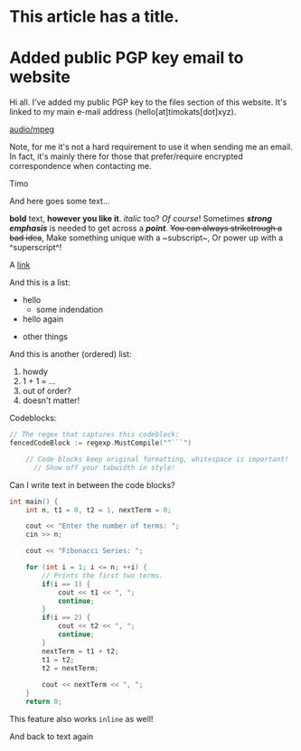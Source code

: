 # This article has a title.


# Added public PGP key email to website

Hi all. I've added my public PGP key to the files section of this website. It's linked to my main e-mail address (hello[at]timokats[dot]xyz).  

[audio/mpeg](https://www.native-instruments.com/fileadmin/ni_media/producer/koresoundpack/fm8transientattacks/audio/1_FM8ROXXS.mp3)

Note, for me it's not a hard requirement to use it when sending me an email. In fact, it's mainly there for those that prefer/require encrypted correspondence when contacting me. 

Timo

And here goes some text...

**bold** text, __however you like it__.
*italic* too? _Of course_!
Sometimes ***strong emphasis*** is needed to get across a ___point___.
~~You can always striketrough a bad idea~~,
Make something unique with a ~subscript~,
Or power up with a ^superscript^!

A [link](https://timokats.xyz)

And this is a list:
- hello
  - some indendation
- hello again
* other things

And this is another (ordered) list:
1. howdy
2. 1 + 1 = ...
4. out of order?
5. doesn't matter!

Codeblocks:
```go
// The regex that captures this codeblock:
fencedCodeBlock := regexp.MustCompile("^```")

	// Code blocks keep original formatting, whitespace is important!
	  // Show off your tabwidth in style!
```

Can I write text in between the code blocks?

```C++
int main() {
    int n, t1 = 0, t2 = 1, nextTerm = 0;

    cout << "Enter the number of terms: ";
    cin >> n;

    cout << "Fibonacci Series: ";

    for (int i = 1; i <= n; ++i) {
        // Prints the first two terms.
        if(i == 1) {
            cout << t1 << ", ";
            continue;
        }
        if(i == 2) {
            cout << t2 << ", ";
            continue;
        }
        nextTerm = t1 + t2;
        t1 = t2;
        t2 = nextTerm;
        
        cout << nextTerm << ", ";
    }
    return 0;
```


This feature also works `inline` as well!

And back to text again
